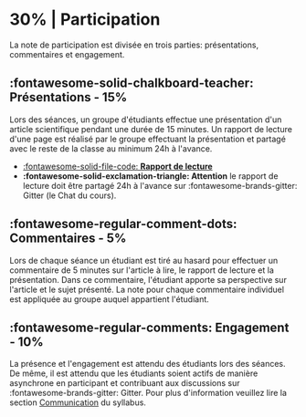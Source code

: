 # 30% | Participation
La note de participation est divisée en trois parties: présentations, commentaires et engagement.

## **:fontawesome-solid-chalkboard-teacher: Présentations - 15%**

Lors des séances, un groupe d'étudiants effectue une présentation d'un article scientifique pendant une durée de 15 minutes. Un rapport de lecture d'une page est réalisé par le groupe effectuant la présentation et partagé avec le reste de la classe au minimum 24h à l'avance.

- [:fontawesome-solid-file-code: **Rapport de lecture**](https://colab.research.google.com/github/mickaeltemporao/mdss-materials/blob/main/rapport-de-lecture.ipynb)
- **:fontawesome-solid-exclamation-triangle: Attention** le rapport de lecture doit être partagé 24h à l'avance sur :fontawesome-brands-gitter: Gitter (le Chat du cours).

## **:fontawesome-regular-comment-dots: Commentaires - 5%**
Lors de chaque séance un étudiant est tiré au hasard pour effectuer un commentaire de 5 minutes sur l'article à lire, le rapport de lecture et la présentation. Dans ce commentaire, l'étudiant apporte sa perspective sur l'article et le sujet présenté. La note pour chaque commentaire individuel est appliquée au groupe auquel appartient l'étudiant.

## **:fontawesome-regular-comments: Engagement - 10%**
La présence et l'engagement est attendu des étudiants lors des séances. De même, il est attendu que les étudiants soient actifs de manière asynchrone en participant et contribuant aux discussions sur :fontawesome-brands-gitter: Gitter. Pour plus d'information veuillez lire la section [Communication](../../#communication) du syllabus.


